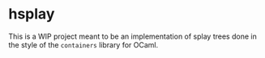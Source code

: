 # hsplay

This is a WIP project meant to be an implementation of splay trees done in the style of the `containers` library for OCaml.
